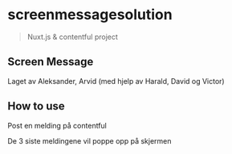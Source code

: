 # screenmessagesolution

> Nuxt.js & contentful project
> 
## Screen Message

Laget av Aleksander, Arvid (med hjelp av Harald, David og Victor)


## How to use

<p align="left">Post en melding på contentful</p>
<p align="left">De 3 siste meldingene vil poppe opp på skjermen</p>

<p align="left>Webaddress: https://screenmessageapplication.netlify.app</p>